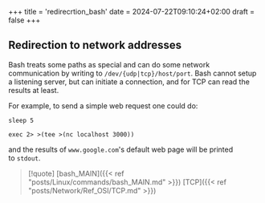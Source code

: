 +++
title = 'redirecrtion_bash'
date = 2024-07-22T09:10:24+02:00
draft = false
+++

## Redirection to network addresses
Bash treats some paths as special and can do some network communication by writing to `/dev/{udp|tcp}/host/port`. Bash cannot setup a listening server, but can initiate a connection, and for TCP can read the results at least.

For example, to send a simple web request one could do:

```
sleep 5

exec 2> >(tee >(nc localhost 3000))
```

and the results of `www.google.com`'s default web page will be printed to `stdout`.


>[!quote] [bash_MAIN]({{< ref "posts/Linux/commands/bash_MAIN.md" >}}) [TCP]({{< ref "posts/Network/Ref_OSI/TCP.md" >}})